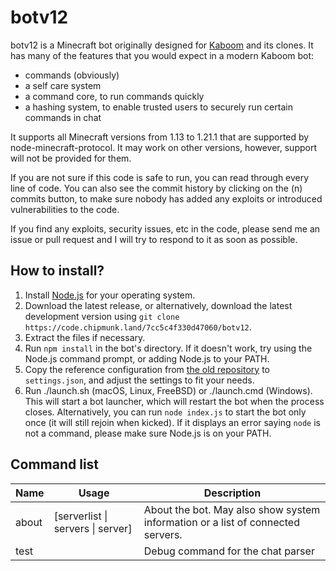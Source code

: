 # botv12

botv12 is a Minecraft bot originally designed for [Kaboom](https://kaboom.pw/) and its clones. It has many of the features that you would expect in a modern Kaboom bot:

- commands (obviously)
- a self care system
- a command core, to run commands quickly
- a hashing system, to enable trusted users to securely run certain commands in chat

It supports all Minecraft versions from 1.13 to 1.21.1 that are supported by node-minecraft-protocol. It may work on other versions, however, support will not be provided for them.

If you are not sure if this code is safe to run, you can read through every line of code. You can also see the commit history by clicking on the (n) commits button, to make sure nobody has added any exploits or introduced vulnerabilities to the code.

If you find any exploits, security issues, etc in the code, please send me an issue or pull request and I will try to respond to it as soon as possible.

## How to install?

1. Install [Node.js](https://nodejs.org/) for your operating system.
2. Download the latest release, or alternatively, download the latest development version using `git clone https://code.chipmunk.land/7cc5c4f330d47060/botv12`.
3. Extract the files if necessary.
4. Run `npm install` in the bot's directory. If it doesn't work, try using the Node.js command prompt, or adding Node.js to your PATH.
5. Copy the reference configuration from [the old repository](https://code.chipmunk.land/7cc5c4f330d47060/owobot) to `settings.json`, and adjust the settings to fit your needs.
6. Run ./launch.sh (macOS, Linux, FreeBSD) or ./launch.cmd (Windows). This will start a bot launcher, which will restart the bot when the process closes. Alternatively, you can run `node index.js` to start the bot only once (it will still rejoin when kicked). If it displays an error saying `node` is not a command, please make sure Node.js is on your PATH.

## Command list


| Name | Usage | Description |
|-|-|-|
| about | [serverlist \| servers \| server] | About the bot. May also show system information or a list of connected servers. |
| test | | Debug command for the chat parser |



